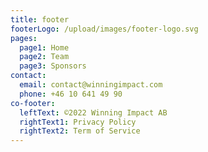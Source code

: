 ```yaml
---
title: footer
footerLogo: /upload/images/footer-logo.svg
pages:
  page1: Home
  page2: Team
  page3: Sponsors
contact:
  email: contact@winningimpact.com
  phone: +46 10 641 49 90
co-footer:
  leftText: ©2022 Winning Impact AB
  rightText1: Privacy Policy
  rightText2: Term of Service
---
```

